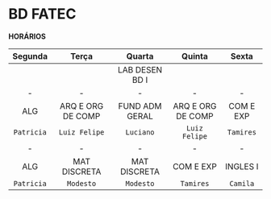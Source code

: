 # BD FATEC

**HORÁRIOS**

| Segunda  | Terça | Quarta | Quinta | Sexta |
|:---:|:---:|:---:|:---:|:---:|
| | |LAB DESEN BD I| | |
|-|-|-|-|-|
|ALG|ARQ E ORG DE COMP|FUND ADM GERAL|ARQ E ORG DE COMP|COM E EXP|
|`Patricia`|`Luiz Felipe`|`Luciano`|`Luiz Felipe`|`Tamires`|
|-|-|-|-|-|
|ALG|MAT DISCRETA|MAT DISCRETA|COM E EXP|INGLES I|
|`Patricia`|`Modesto`|`Modesto`|`Tamires`|`Camila`|
